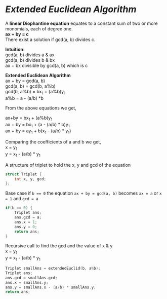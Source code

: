 # *Extended Euclidean Algorithm*

A **linear Diophantine equation** equates to a constant sum of two or more monomials, each of degree one.  
**ax + by = c**  
There exist a solution if gcd(a, b) divides c.

**Intuition:**  
gcd(a, b) divides a & ax  
gcd(a, b) divides b & bx  
ax + bx divisible by gcd(a, b) which is c  

**Extended Euclidean Algorithm**  
ax + by = gcd(a, b)   
gcd(a, b) = gcd(b, a%b)  
gcd(b, a%b) = bx<sub>1</sub> + (a%b)y<sub>1</sub>  
a%b = a - (a/b) *b 

From the above equations we get,  

ax+by = bx<sub>1</sub> + (a%b)y<sub>1</sub>  
ax + by = bx<sub>1</sub> + (a - (a/b) * b)y<sub>1</sub>  
ax + by = ay<sub>1</sub> + b(x<sub>1</sub> - (a/b) * y<sub>1</sub>)  

Comparing the coefficients of a and b we get,  
x = y<sub>1</sub>  
y = x<sub>1</sub> - (a/b) * y<sub>1</sub>  

A structure of triplet to hold the x, y and gcd of the equation 
```cpp
struct Triplet {
    int x, y, gcd;
};
```
Base case if ```b == 0``` the equation ````ax + by = gcd(a, b)```` becomes ````ax = a```` or ````x = 1```` and ````gcd = a````  
```cpp
if(b == 0) {
    Triplet ans;
    ans.gcd = a;
    ans.x = 1;
    ans.y = 0;
    return ans;
}
```
Recursive call to find the gcd and the value of x & y  
x = y<sub>1</sub>  
y = x<sub>1</sub> - (a/b) * y<sub>1</sub> 

```cpp
Triplet smallAns = extendedEuclid(b, a%b);
Triplet ans;
ans.gcd = smallAns.gcd;
ans.x = smallAns.y;
ans.y = smallAns.x - (a/b) * smallAns.y;
return ans;
```
